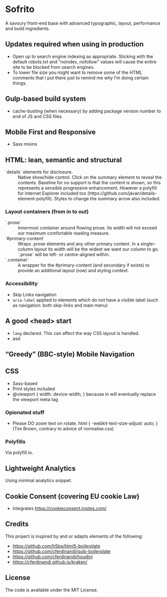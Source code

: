 # Sofrito
A savoury front-end base with advanced typographic, layout, performance and build ingredients.

## Updates required when using in production
- Open up to search engine indexing as appropriate. Sticking with the default robots.txt and "noindex, nofollow" values will cause the entire site to be blocked from search engines.
- To lower file size you might want to remove some of the HTML comments that I put there just to remind me why I’m doing certain things.

## Gulp-based build system

- cache-busting (when necessary) by adding package version number to end of JS and CSS files.

## Mobile First and Responsive
- Sass mixins

## HTML: lean, semantic and structural

<dl>
  <dt>`details` elements for disclosure.</dt>
  <dd>
  Native show/hide control. Click on the summary element to reveal the contents. Baseline for no support is that the content is shown, so this represents a sensible progressive enhancement. However a polyfill for Internet Explorer included too (https://github.com/javan/details-element-polyfill). Styles to change the summary arrow also included.</dd>
</dl>

### Layout containers (from in to out)

<dl>
  <dt>`.prose`</dt>
  <dd>Innermost container around flowing prose. Its width will not exceed our maximum comfortable reading measure.</dd>

  <dt>`#primary-content`</dt>
  <dd>Wraps .prose elements and any other primary content. In a single–column layout its width will be the widest we want our column to go. `.prose` will be left- or centre-aligned within.</dd>

  <dt>`.container`</dt>
  <dd>A wrapper for the #primary-content (and secondary if exists) to provide an additional layout (row) and styling context.</dd>
</dl>

### Accessibility

- Skip Links navigation
- `aria-label` applied to elements which do not have a visible label (such as navigation: both skip-links and main menu)

## A good &lt;head&gt; start
- `lang` declared. This can affect the way CSS layout is handled.
- asd


## “Greedy” (BBC-style) Mobile Navigation


## CSS
- Sass-based
- Print styles included
- @viewport { width: device-width; } because in will eventually replace the viewport meta tag

### Opionated stuff
- Please DO zoom text on rotate. html { -webkit-text-size-adjust: auto; } (Tim Brown, contrary to advice of normalise.css) 

### Polyfills
Via polyfill.io.

## Lightweight Analytics
Using minimal analytics snippet.

## Cookie Consent (covering EU cookie Law)
- Integrates https://cookieconsent.insites.com/


## Credits
This project is inspired by and or adapts elements of the following:
- https://github.com/h5bp/html5-boilerplate
- https://github.com/cferdinandi/gulp-boilerplate
- https://github.com/cferdinandi/houdini
- https://cferdinandi.github.io/kraken/


## License
The code is available under the MIT License.
